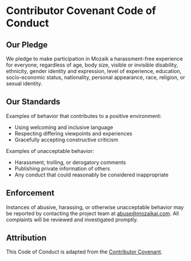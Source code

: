 # Contributor Covenant Code of Conduct

## Our Pledge
We pledge to make participation in Mozaik a harassment-free experience for everyone, regardless of age, body size, visible or invisible disability, ethnicity, gender identity and expression, level of experience, education, socio-economic status, nationality, personal appearance, race, religion, or sexual identity.

## Our Standards
Examples of behavior that contributes to a positive environment:
- Using welcoming and inclusive language
- Respecting differing viewpoints and experiences
- Gracefully accepting constructive criticism

Examples of unacceptable behavior:
- Harassment, trolling, or derogatory comments
- Publishing private information of others
- Any conduct that could reasonably be considered inappropriate

## Enforcement
Instances of abusive, harassing, or otherwise unacceptable behavior may be reported by contacting the project team at [abuse@mozaikai.com](mailto:abuse@mozaikai.com). All complaints will be reviewed and investigated promptly.

## Attribution
This Code of Conduct is adapted from the [Contributor Covenant](https://www.contributor-covenant.org).
